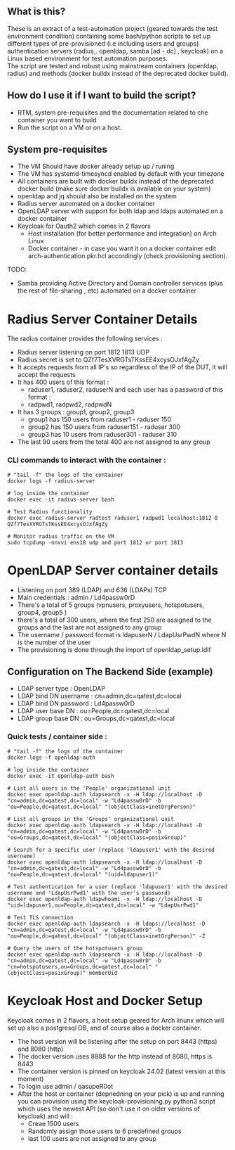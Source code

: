 ## What is this?
These is an extract of a test-automation project (geared towards the test environment condition) containing some bash/python scripts to set up different types of pre-provisioned (i.e including users and groups)  \
authentication servers (radius,. openldap, samba [ad - dc] , keycloak) on a Linux based environment for test automation purposes. \
The script are tested and robust using mainstream containers (openldap, radius) and methods (docker buildx instead of the deprecated docker build).

## How do I use it if I want to build the script?
- RTM, system pre-requisites and the documentation related to che container you want to build
- Run the script on a VM or on a host.

## System pre-requisites

- The VM Should have docker already setup up / runing
- The VM has systemd-timesyncd enabled by default with your timezone
- All containers are built with docker buildx instead of the deprecated docker build (make sure docker buildx is available on your system)
- openldap and jq should also be installed on the system
- Radius server automated on a docker container
- OpenLDAP server with support for both ldap and ldaps automated on a docker container
- Keycloak for Oauth2 which comes in 2 flavors 
    - Host installation (for better performance and integration) on Arch Linux
    - Docker container - in case you want it on a docker container edit arch-authentication.pkr.hcl accordingly (check provisioning section).

TODO: 
- Samba providing Active Directory and Domain controller services (plus the rest of file-sharing , etc) automated on a docker container

# Radius Server Container Details
The radius container provides the following services : 
- Radius server listening on port 1812 1813 UDP
- Radius secret is set to QZf7TesXVRGTsTKssEE4xcysOJxfAgZy
- It accepts requests from all IP's so regardless of the IP of the DUT, it will accept the requests
- It has 400 users of this format : 
  - raduser1, raduser2, raduserN  and each user has a password of this format : 
  - radpwd1, radpwd2, radpwdN
- It has 3 groups : group1, group2, group3
  - group1 has 150 users from raduser1 - raduser 150
  - group2 has 150 users from raduser151 - raduser 300
  - group3 has 10 users from raduser301 - raduser 310
- The last 90 users from the total 400 are not assigned to any group

### CLI commands to interact with the container : 
```
# "tail -f" the logs of the container
docker logs -f radius-server  

# log inside the container
docker exec -it radius-server bash 

# Test Radius functionality
docker exec radius-server radtest raduser1 radpwd1 localhost:1812 0 QZf7TesXVRGTsTKssEE4xcysOJxfAgZy

# Monitor radius traffic on the VM
sudo tcpdump -nnvvi ens18 udp and port 1812 or port 1813
```

# OpenLDAP Server container details
- Listening on port 389 (LDAP) and 636 (LDAPs) TCP
- Main credentials : admin / Ld4passw0rD
- There's a total of 5 groups (vpnusers, proxyusers, hotspotusers, group4, group5 )
- there's a total of 300 users, where the first 250 are assigned to the groups and the last are not assigned to any group
- The username / password format is ldapuserN / LdapUsrPwdN where N is the number of the user
- The provisioning is done through the import of openldap_setup.ldif

## Configuration on The Backend Side (example)
- LDAP server type : OpenLDAP
- LDAP bind DN username : cn=admin,dc=qatest,dc=local
- LDAP bind DN password : Ld4passw0rD
- LDAP user base DN : ou=People,dc=qatest,dc=local
- LDAP group base DN  : ou=Groups,dc=qatest,dc=local 

### Quick tests / container side : 
```
# "tail -f" the logs of the container
docker logs -f openldap-auth 

# log inside the container
docker exec -it openldap-auth bash 

# List all users in the 'People' organizational unit
docker exec openldap-auth ldapsearch -x -H ldap://localhost -D "cn=admin,dc=qatest,dc=local" -w "Ld4passw0rD" -b "ou=People,dc=qatest,dc=local" "(objectClass=inetOrgPerson)"

# List all groups in the 'Groups' organizational unit
docker exec openldap-auth ldapsearch -x -H ldap://localhost -D "cn=admin,dc=qatest,dc=local" -w "Ld4passw0rD" -b "ou=Groups,dc=qatest,dc=local" "(objectClass=posixGroup)"

# Search for a specific user (replace 'ldapuser1' with the desired username)
docker exec openldap-auth ldapsearch -x -H ldap://localhost -D "cn=admin,dc=qatest,dc=local" -w "Ld4passw0rD" -b "ou=People,dc=qatest,dc=local" "(uid=ldapuser1)"

# Test authentication for a user (replace 'ldapuser1' with the desired username and 'LdapUsrPwd1' with the user's password)
docker exec openldap-auth ldapwhoami -x -H ldap://localhost -D "uid=ldapuser1,ou=People,dc=qatest,dc=local" -w "LdapUsrPwd1"

# Test TLS connection 
docker exec openldap-auth ldapsearch -x -H ldaps://localhost -D "cn=admin,dc=qatest,dc=local" -w "Ld4passw0rD" -b "ou=People,dc=qatest,dc=local" "(objectClass=inetOrgPerson)" -Z

# Query the users of the hotspotusers group
docker exec openldap-auth ldapsearch -x -H ldap://localhost -D "cn=admin,dc=qatest,dc=local" -w "Ld4passw0rD" -b "cn=hotspotusers,ou=Groups,dc=qatest,dc=local" "(objectClass=posixGroup)" memberUid

```

# Keycloak Host and Docker Setup
Keycloak comes in 2 flavors, a host setup geared for Arch linunx which will set up also a postgresql DB, and of course also a docker container.

- The host version will be listening after the setup on port 8443 (https) and 8080 (http)
- The docker version uses 8888 for the http instead of 8080, https is 8443
- The container version is pinned on keycloak 24.02 (latest version at this moment)
- To login use admin / qasupeR0ot
- After the host or container (depnedning on your pick) is up and running you can provision using the keycloak-provisioning.py python3 script which uses the newest API (so don't use it on older versions of keycloak) and will :
    - Creae 1500 users
    - Randomly assign those users to 6 predefined groups
    - last 100 users are not assigned to any group

